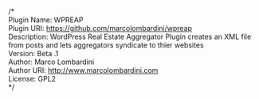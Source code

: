/*    
Plugin Name: WPREAP       
Plugin URI: https://github.com/marcolombardini/wpreap       
Description: WordPress Real Estate Aggregator Plugin creates an XML file from posts and lets aggregators syndicate to thier websites          
Version: Beta .1    
Author: Marco Lombardini    
Author URI: http://www.marcolombardini.com     
License: GPL2      
*/
